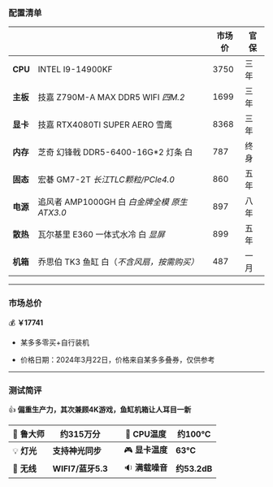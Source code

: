 ### 配置清单



|          |                                  | 市场价  | 官保 |
| -------- |----------------------------------|------|----|
| **CPU**  | INTEL I9-14900KF                 | 3750 | 三年 |
| **主板** | 技嘉 Z790M-A MAX DDR5 WIFI *四M.2*  | 1699 | 三年 |
| **显卡** | 技嘉 RTX4080TI SUPER AERO 雪鹰       | 8368 | 三年 |
| **内存** | 芝奇 幻锋戟 DDR5-6400-16G*2 灯条 白      | 787  | 终身 |
| **固态** | 宏碁 GM7-2T *长江TLC颗粒/PCle4.0*      | 860  | 五年 |
| **电源** | 追风者 AMP1000GH 白 *白金牌全模 原生ATX3.0* | 897  | 八年 |
| **散热** | 瓦尔基里 E360 一体式水冷 白 *显屏*           | 899  | 五年 |
| **机箱** | 乔思伯 TK3 鱼缸 白（*不含风扇，按需购买）*        | 487  | 一月 |



***



### 市场总价 

:moneybag:  **￥17741**

- 某多多零买+自行装机

- 价格日期：2024年3月22日，价格来自某多多叠券，仅供参考

  

***



### 测试简评

:+1:  **偏重生产力，其次兼顾4K游戏，鱼缸机箱让人耳目一新**

| :santa: **鲁大师**    | **约315万分**      |      | :diamond_shape_with_a_dot_inside: **CPU温度** | **约100℃**   |
|--------------------|-----------------| ---- |---------------------------------------------|-------------|
| :bulb: **灯光**      | **支持神光同步**      |      | :video_game: **显卡温度**                       | **63℃**     |
| :signal_strength: **无线** | **WIFI7/蓝牙5.3** |      | :sound: **满载噪音**                            | **约53.2dB** |
